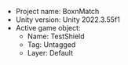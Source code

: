 <!-- UNITY CODE ASSIST INSTRUCTIONS START -->
- Project name: BoxnMatch
- Unity version: Unity 2022.3.55f1
- Active game object:
  - Name: TestShield
  - Tag: Untagged
  - Layer: Default
<!-- UNITY CODE ASSIST INSTRUCTIONS END -->